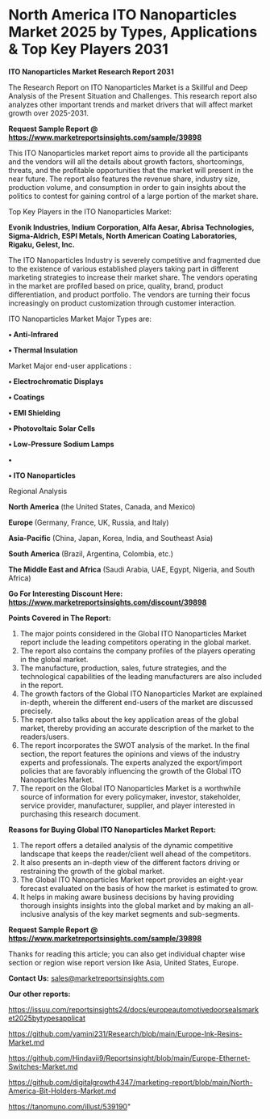 # North America ITO Nanoparticles Market 2025 by Types, Applications & Top Key Players 2031

<strong>ITO Nanoparticles Market Research Report 2031</strong>

The Research Report on ITO Nanoparticles Market is a Skillful and Deep Analysis of the Present Situation and Challenges. This research report also analyzes other important trends and market drivers that will affect market growth over 2025-2031.

<strong>Request Sample Report @ <a href=https://www.marketreportsinsights.com/sample/39898>https://www.marketreportsinsights.com/sample/39898</a></strong>

This ITO Nanoparticles market report aims to provide all the participants and the vendors will all the details about growth factors, shortcomings, threats, and the profitable opportunities that the market will present in the near future. The report also features the revenue share, industry size, production volume, and consumption in order to gain insights about the politics to contest for gaining control of a large portion of the market share.

Top Key Players in the ITO Nanoparticles Market:

<strong>Evonik Industries, Indium Corporation, Alfa Aesar, Abrisa Technologies, Sigma-Aldrich, ESPI Metals, North American Coating Laboratories, Rigaku, Gelest, Inc.</strong>

The ITO Nanoparticles Industry is severely competitive and fragmented due to the existence of various established players taking part in different marketing strategies to increase their market share. The vendors operating in the market are profiled based on price, quality, brand, product differentiation, and product portfolio. The vendors are turning their focus increasingly on product customization through customer interaction.

ITO Nanoparticles Market Major Types are:

<strong>•  Anti-Infrared

•  Thermal Insulation</strong>

Market Major end-user applications :

<strong>•  Electrochromatic Displays

•  Coatings

•  EMI Shielding

•  Photovoltaic Solar Cells

•  Low-Pressure Sodium Lamps

•  

•  ITO Nanoparticles</strong>

Regional Analysis

</u><strong><b>North America</b></strong> (the United States, Canada, and Mexico)

<strong><b>Europe </b></strong>(Germany, France, UK, Russia, and Italy)

<strong><b>Asia-Pacific</b></strong> (China, Japan, Korea, India, and Southeast Asia)

<strong><b>South America</b></strong> (Brazil, Argentina, Colombia, etc.)

<strong><b>The Middle East and Africa</b></strong> (Saudi Arabia, UAE, Egypt, Nigeria, and South Africa)

<strong>Go For Interesting Discount Here: <a href=https://www.marketreportsinsights.com/discount/39898>https://www.marketreportsinsights.com/discount/39898</a></strong>

<strong>Points Covered in The Report:</strong>
<ol>
  <li>The major points considered in the Global ITO Nanoparticles Market report include the leading competitors operating in the global market.</li>
  <li>The report also contains the company profiles of the players operating in the global market.</li>
  <li>The manufacture, production, sales, future strategies, and the technological capabilities of the leading manufacturers are also included in the report.</li>
  <li>The growth factors of the Global ITO Nanoparticles Market are explained in-depth, wherein the different end-users of the market are discussed precisely.</li>
  <li>The report also talks about the key application areas of the global market, thereby providing an accurate description of the market to the readers/users.</li>
  <li>The report incorporates the SWOT analysis of the market. In the final section, the report features the opinions and views of the industry experts and professionals. The experts analyzed the export/import policies that are favorably influencing the growth of the Global ITO Nanoparticles Market.</li>
  <li>The report on the Global ITO Nanoparticles Market is a worthwhile source of information for every policymaker, investor, stakeholder, service provider, manufacturer, supplier, and player interested in purchasing this research document.</li>
</ol>
<strong>Reasons for Buying Global ITO Nanoparticles Market Report:</strong>

<ol>
  <li>The report offers a detailed analysis of the dynamic competitive landscape that keeps the reader/client well ahead of the competitors.</li>
  <li>It also presents an in-depth view of the different factors driving or restraining the growth of the global market.</li>
  <li>The Global ITO Nanoparticles Market report provides an eight-year forecast evaluated on the basis of how the market is estimated to grow.</li>
  <li>It helps in making aware business decisions by having providing thorough insights insights into the global market and by making an all-inclusive analysis of the key market segments and sub-segments.</li>
</ol>
<strong>Request Sample Report @ <a href=https://www.marketreportsinsights.com/sample/39898>https://www.marketreportsinsights.com/sample/39898</a></strong>


Thanks for reading this article; you can also get individual chapter wise section or region wise report version like Asia, United States, Europe.

<strong>Contact Us:</strong>
sales@marketreportsinsights.com

<strong>Our other reports:</strong>

<a href=https://issuu.com/reportsinsights24/docs/europeautomotivedoorsealsmarket2025bytypesapplicat>https://issuu.com/reportsinsights24/docs/europeautomotivedoorsealsmarket2025bytypesapplicat</a>

<a href=https://github.com/yamini231/Research/blob/main/Europe-Ink-Resins-Market.md>https://github.com/yamini231/Research/blob/main/Europe-Ink-Resins-Market.md</a>

<a href=https://github.com/Hindavii9/Reportsinsight/blob/main/Europe-Ethernet-Switches-Market.md>https://github.com/Hindavii9/Reportsinsight/blob/main/Europe-Ethernet-Switches-Market.md</a>

<a href=https://github.com/digitalgrowth4347/marketing-report/blob/main/North-America-Bit-Holders-Market.md>https://github.com/digitalgrowth4347/marketing-report/blob/main/North-America-Bit-Holders-Market.md</a>

<a href=https://tanomuno.com/illust/539190>https://tanomuno.com/illust/539190</a>"
